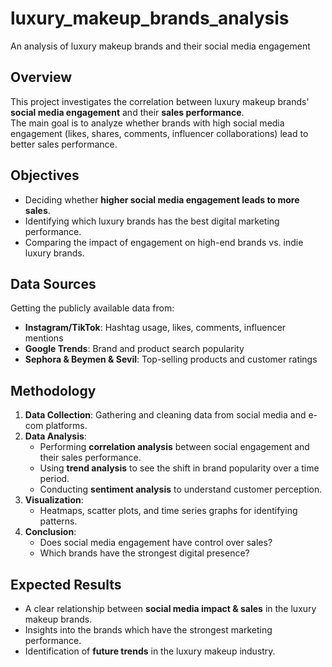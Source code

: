 # luxury_makeup_brands_analysis
An analysis of luxury makeup brands and their social media engagement

## Overview  
This project investigates the correlation between luxury makeup brands' **social media engagement** and their **sales performance**.  
The main goal is to analyze whether brands with high social media engagement (likes, shares, comments, influencer collaborations) lead to better sales performance. 

## Objectives  
* Deciding whether **higher social media engagement leads to more sales**.  
* Identifying which luxury brands has the best digital marketing performance.  
* Comparing the impact of engagement on high-end brands vs. indie luxury brands.  

## Data Sources  
Getting the publicly available data from:  
* **Instagram/TikTok**: Hashtag usage, likes, comments, influencer mentions  
* **Google Trends**: Brand and product search popularity 
* **Sephora & Beymen & Sevil**: Top-selling products and customer ratings  

## Methodology  
1. **Data Collection**: Gathering and cleaning data from social media and e-com platforms.  
2. **Data Analysis**:  
   - Performing **correlation analysis** between social engagement and their sales performance.  
   - Using **trend analysis** to see the shift in brand popularity over a time period.  
   - Conducting **sentiment analysis** to understand customer perception.  
3. **Visualization**:  
   - Heatmaps, scatter plots, and time series graphs for identifying patterns.  
4. **Conclusion**:  
   - Does social media engagement have control over sales?  
   - Which brands have the strongest digital presence?  

## Expected Results  
* A clear relationship between **social media impact & sales** in the luxury makeup brands.  
* Insights into the brands which have the strongest marketing performance.  
* Identification of **future trends** in the luxury makeup industry.  



